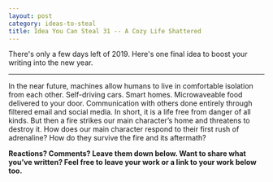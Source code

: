 ```yaml
---
layout: post
category: ideas-to-steal
title: Idea You Can Steal 31 -- A Cozy Life Shattered
---
```


There's only a few days left of 2019. Here's one final idea to boost your writing into the new year.

<!--excerpt-->

----------------------------

In the near future, machines allow humans to live in comfortable isolation from each other. Self-driving cars. Smart homes. Microwaveable food delivered to your door. Communication with others done entirely through filtered email and social media. In short, it is a life free from danger of all kinds. But then a fire strikes our main character’s home and threatens to destroy it. How does our main character respond to their first rush of adrenaline? How do they survive the fire and its aftermath?

**Reactions? Comments? Leave them down below. Want to share what you’ve written? Feel free to leave your work or a link to your work below too.**
